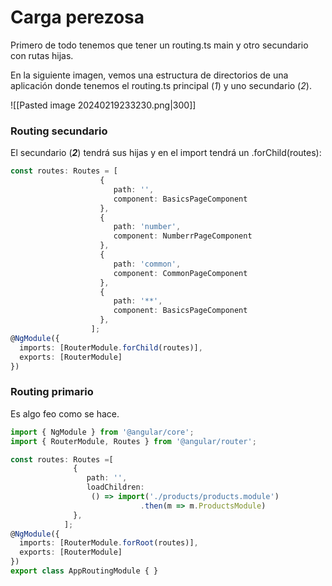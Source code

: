 
# Carga perezosa

Primero de todo tenemos que tener un routing.ts main y otro secundario con rutas hijas.

En la siguiente imagen, vemos una estructura de directorios de una aplicación donde tenemos el routing.ts principal (_1_) y uno secundario (_2_).

![[Pasted image 20240219233230.png|300]]
### Routing secundario
El secundario (___2___) tendrá sus hijas y en el import tendrá un .forChild(routes):

```ts
const routes: Routes = [
                    {
                       path: '',
                       component: BasicsPageComponent
                    },
                    {
                       path: 'number',
                       component: NumberrPageComponent
                    },
                    {
                       path: 'common',
                       component: CommonPageComponent
                    },
                    {
                       path: '**',
                       component: BasicsPageComponent
                    },
                  ];
@NgModule({
  imports: [RouterModule.forChild(routes)],
  exports: [RouterModule]
})
```

### Routing primario

Es algo feo como se hace.

```ts hl=8,9
import { NgModule } from '@angular/core';
import { RouterModule, Routes } from '@angular/router';  

const routes: Routes =[
              {
                 path: '',
                 loadChildren:
                  () => import('./products/products.module')
			                 .then(m => m.ProductsModule)
              },
            ];
@NgModule({
  imports: [RouterModule.forRoot(routes)],
  exports: [RouterModule]
})
export class AppRoutingModule { }
```

